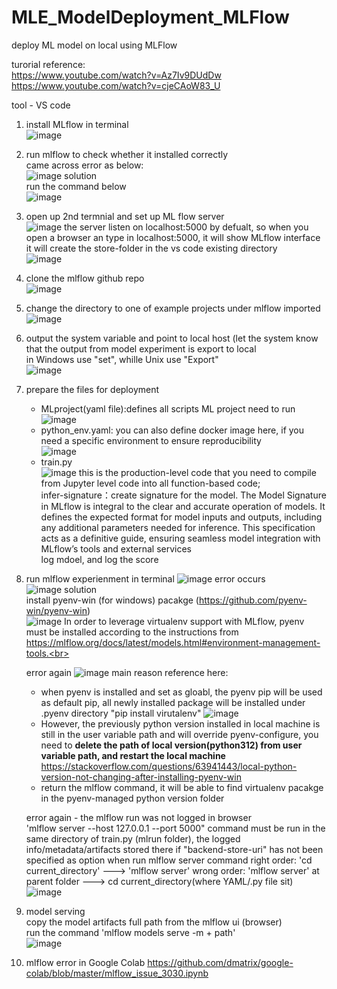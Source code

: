 # MLE_ModelDeployment_MLFlow
deploy ML model on local using MLFlow 

turorial reference:<br>
https://www.youtube.com/watch?v=Az7Iv9DUdDw
https://www.youtube.com/watch?v=cjeCAoW83_U

tool - VS code

1. install MLflow in terminal <br>
![image](https://github.com/ShawnLiu119/MLE_ModelDeployment_MLFlow/assets/43327902/eee55a78-f386-4a72-8d5b-30432cfe1c79)

2. run mlflow to check whether it installed correctly <br>
came across error as below: <br>
![image](https://github.com/ShawnLiu119/MLE_ModelDeployment_MLFlow/assets/43327902/410cffd3-68b7-4cdf-a738-5f777c2a16d8)
solution<br>
run the command below<br>
![image](https://github.com/ShawnLiu119/MLE_ModelDeployment_MLFlow/assets/43327902/9eec7258-6675-4c17-8987-0e077e391385)


3. open up 2nd termnial and set up ML flow server<br>
![image](https://github.com/ShawnLiu119/MLE_ModelDeployment_MLFlow/assets/43327902/e217426f-6d96-4878-b2cc-18e72a7d4dd1)
the server listen on localhost:5000 by defualt, so when you open a browser an type in localhost:5000, it will show MLflow interface
it will create the store-folder in the vs code existing directory<br>
![image](https://github.com/ShawnLiu119/MLE_ModelDeployment_MLFlow/assets/43327902/3ff346a1-408b-4991-8de9-219d5b53130d)


4. clone the mlflow github repo <br>
![image](https://github.com/ShawnLiu119/MLE_ModelDeployment_MLFlow/assets/43327902/0bc0480f-8eef-41c4-a001-03fb07640167)

5. change the directory to one of example projects under mlflow imported
![image](https://github.com/ShawnLiu119/MLE_ModelDeployment_MLFlow/assets/43327902/ee5177f2-9adc-4334-8b26-d2994aef3115)

6. output the system variable and point to local host (let the system know that the output from model experiment is export to local<br>
in Windows use "set", whille Unix use "Export"<br>
![image](https://github.com/ShawnLiu119/MLE_ModelDeployment_MLFlow/assets/43327902/26344549-f551-4fc2-a986-183ad5ffd497)

7. prepare the files for deployment
   - MLproject(yaml file):defines all scripts ML project need to run <br>
     ![image](https://github.com/ShawnLiu119/MLE_ModelDeployment_MLFlow/assets/43327902/ad5041c5-2654-4760-9ef0-77a96389ad6c)
   - python_env.yaml: you can also define docker image here, if you need a specific environment to ensure reproducibility <br>
     ![image](https://github.com/ShawnLiu119/MLE_ModelDeployment_MLFlow/assets/43327902/e62dd61f-65ae-4cff-8d97-e14fb78fb5b7)
   - train.py <br>
     ![image](https://github.com/ShawnLiu119/MLE_ModelDeployment_MLFlow/assets/43327902/dcc2269a-1256-4014-bc66-9afe82b15448)
     this is the production-level code that you need to compile from Jupyter level code into all function-based code; <br>
     infer-signature：create signature for the model. The Model Signature in MLflow is integral to the clear and accurate operation of models. It defines the expected format for model inputs and outputs, including any additional parameters needed for inference. This 
     specification acts as a definitive guide, ensuring seamless model integration with MLflow’s tools and external services <br>
     log mdoel, and log the score

8. run mlflow experienment in terminal
   ![image](https://github.com/ShawnLiu119/MLE_ModelDeployment_MLFlow/assets/43327902/2eba48e1-cc72-4661-ab1c-3a82826e1497)
   error occurs <br>
   ![image](https://github.com/ShawnLiu119/MLE_ModelDeployment_MLFlow/assets/43327902/01c31667-54aa-42a7-954a-78be79ef8c1c)
   solution <br>
   install pyenv-win (for windows) pacakge (https://github.com/pyenv-win/pyenv-win) <br>
   ![image](https://github.com/ShawnLiu119/MLE_ModelDeployment_MLFlow/assets/43327902/bb11e669-9885-4deb-a8b5-18332ce532dc)
   In order to leverage virtualenv support with MLflow, pyenv must be installed according to the instructions from https://mlflow.org/docs/latest/models.html#environment-management-tools.<br>

   error again
   ![image](https://github.com/ShawnLiu119/MLE_ModelDeployment_MLFlow/assets/43327902/18ee6200-9a4a-4320-9426-705d52565dd3)
   main reason reference here:
   - when pyenv is installed and set as gloabl, the pyenv pip will be used as default pip, all newly installed package will be installed under .pyenv directory "pip install virutalenv"
   ![image](https://github.com/ShawnLiu119/MLE_ModelDeployment_MLFlow/assets/43327902/30eccb42-b19f-4efc-b1c8-0206943dd4fc)
   - However, the previously python version installed in local machine is still in the user variable path and will override pyenv-configure, you need to **delete the path of local version(python312) from user variable path, and restart the local machine**
   https://stackoverflow.com/questions/63941443/local-python-version-not-changing-after-installing-pyenv-win
   - return the mlflow command, it will be able to find virtualenv pacakge in the pyenv-managed python version folder
   
   error again - the mlflow run was not logged in browser<br>
   'mlflow server --host 127.0.0.1 --port 5000" command must be run in the same directory of train.py (mlrun folder), the logged info/metadata/artifacts stored there if "backend-store-uri" has not been specified as option when run mlflow server command
   right order: 'cd current_directory' ---> 'mlflow server'
   wrong order: 'mlflow server' at parent folder ---> cd current_directory(where YAML/.py file sit)
   ![image](https://github.com/ShawnLiu119/MLE_ModelDeployment_MLFlow/assets/43327902/70823427-0ca8-4f76-87a5-33d3e3b583d1)


10. model serving <br>
copy the model artifacts full path from the mlflow ui (browser)<br>
run the command 'mlflow models serve -m + path' <br>
![image](https://github.com/ShawnLiu119/MLE_ModelDeployment_MLFlow/assets/43327902/d392a7d2-03d3-4c8c-9788-beae77122a01)


12. mlflow error in Google Colab
https://github.com/dmatrix/google-colab/blob/master/mlflow_issue_3030.ipynb
